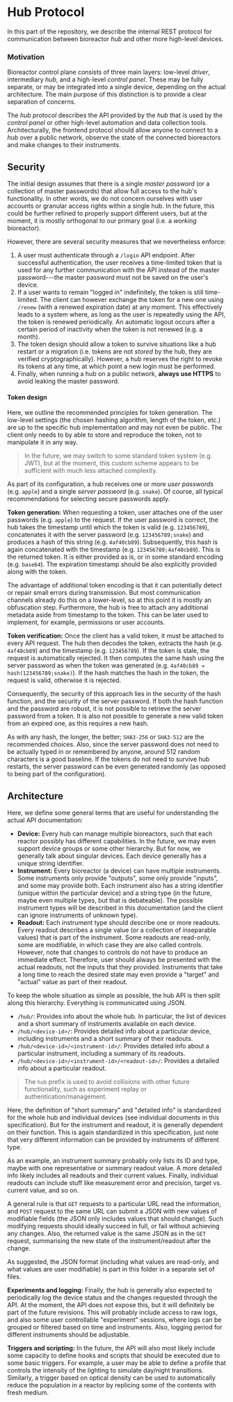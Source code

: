 # Hub Protocol

In this part of the repository, we describe the internal REST protocol for communication between bioreactor *hub* and other more high-level devices.

### Motivation

Bioreactor control plane consists of three main layers: low-level *driver*, intermediary *hub*, and a high-level *control panel*. These may be fully separate, or may be integrated into a single device, depending on the actual architecture. The main purpose of this distinction is to provide a clear separation of concerns.

The *hub protocol* describes the API provided by the *hub* that is used by the *control panel* or other high-level automation and data collection tools. Architecturally, the frontend protocol should allow anyone to connect to a *hub* over a public network, observe the state of the connected bioreactors and make changes to their instruments.

## Security

The initial design assumes that there is a single *master password* (or a collection of master passwords) that allow full access to the hub's functionality. In other words, we do not concern ourselves with user accounts or granular access rights within a single hub. In the future, this could be further refined to properly support different users, but at the moment, it is mostly orthogonal to our primary goal (i.e. a *working* bioreactor).

However, there are several security measures that we nevertheless enforce:

 1. A user must authenticate through a `/login` API endpoint. After successful authentication, the user receives a time-limited token that is used for any further communication with the API instead of the master password---the master password must not be saved on the user's device.
 2. If a user wants to remain "logged in" indefinitely, the token is still time-limited. The client can however exchange the token for a new one using `/renew` (with a renewed expiration date) at any moment. This effectively leads to a system where, as long as the user is repeatedly using the API, the token is renewed periodically. An automatic logout occurs after a certain period of inactivity when the token is not renewed (e.g. a month).
 3. The token design should allow a token to survive situations like a hub restart or a migration (i.e. tokens are not *stored* by the hub, they are verified cryptographically). However, a hub reserves the right to revoke its tokens at any time, at which point a new login must be performed.
 4. Finally, when running a hub on a public network, **always use HTTPS** to avoid leaking the master password.

#### Token design

Here, we outline the recommended principles for token generation. The low-level settings (the chosen hashing algorithm, length of the token, etc.) are up to the specific hub implementation and may not even be public. The client only needs to by able to store and reproduce the token, not to manipulate it in any way. 

> In the future, we may switch to some standard token system (e.g. JWT), but at the moment, this custom scheme appears to be sufficient with much less attached complexity.

As part of its configuration, a hub receives one or more *user passwords* (e.g. `apple`) and a single *server password* (e.g. `snake`). Of course, all typical recommendations for selecting secure passwords apply. 

**Token generation:** When requesting a token, user attaches one of the user passwords (e.g. `apple`) to the request. If the user password is correct, the hub takes the timestamp until which the token is valid (e.g. `123456789`), concatenates it with the server password (e.g. `123456789;snake`) and produces a hash of this string (e.g. `4af40cb89`). Subsequently, this hash is again concatenated with the timestamp (e.g. `123456789;4af40cb89`). This is the returned token. It is either provided as is, or in some standard encoding (e.g. `base64`). The expiration timestamp should be also explicitly provided along with the token. 

The advantage of additional token encoding is that it can potentially detect or repair small errors during transmission. But most communication channels already do this on a lower-level, so at this point it is mostly an obfuscation step. Furthermore, the hub is free to attach any additional metadata aside from timestamp to the token. This can be later used to implement, for example, permissions or user accounts.

**Token verification:** Once the client has a valid token, it must be attached to every API request. The hub then decodes the token, extracts the hash (e.g. `4af40cb89`) and the timestamp (e.g. `123456789`). If the token is stale, the request is automatically rejected. It then computes the same hash using the server password as when the token was generated (e.g. `4af40cb89 = hash(123456789;snake)`). If the hash matches the hash in the token, the request is valid, otherwise it is rejected.

Consequently, the security of this approach lies in the security of the hash function, and the security of the server password. If both the hash function and the password are robust, it is not possible to retrieve the server password from a token. It is also not possible to generate a new valid token from an expired one, as this requires a new hash. 

As with any hash, the longer, the better; `SHA3-256` or `SHA3-512` are the recommended choices. Also, since the server password does not need to be actually typed in or remembered by anyone, around 512 random characters is a good baseline. If the tokens do not need to survive hub restarts, the server password can be even generated randomly (as opposed to being part of the configuration).

## Architecture

Here, we define some general terms that are useful for understanding the actual API documentation:

 - **Device:** Every hub can manage multiple bioreactors, such that each reactor possibly has different capabilities. In the future, we may even support device groups or some other hierarchy. But for now, we generally talk about singular devices. Each device generally has a unique string identifier.
 - **Instrument:** Every bioreactor (a device) can have multiple instruments. Some instruments only provide "outputs", some only provide "inputs", and some may provide both. Each instrument also has a string identifier (unique within the particular device) and a string type (in the future, maybe even multiple types, but that is debateable). The possible instrument types will be described in this documentation (and the client can ignore instruments of unknown type).
 - **Readout:** Each instrument type should describe one or more readouts. Every readout describes a single value (or a collection of inseparable values) that is part of the instrument. Some readouts are read-only, some are modifiable, in which case they are also called controls. However, note that changes to controls do not have to produce an immediate effect. Therefore, user should always be presented with the actual readouts, not the inputs that they provided. Instruments that take a long time to reach the desired state may even provide a "target" and "actual" value as part of their readout.

To keep the whole situation as simple as possible, the hub API is then split along this hierarchy. Everything is communicated using JSON.

 - `/hub/`: Provides info about the whole hub. In particular, the list of devices and a short summary of instruments available on each device.
 - `/hub/<device-id>/`: Provides detailed info about a particular device, including instruments and a short summary of their readouts.
 - `/hub/<device-id>/<instrument-id>/`: Provides detailed info about a particular instrument, including a summary of its readouts.
 - `/hub/<device-id>/<instrument-id>/<readout-id>/`: Provides a detailed info about a particular readout.

> The `hub` prefix is used to avoid collisions with other future functionality, such as experiment replay or authentication/management.

Here, the definition of "short summary" and "detailed info" is standardized for the whole hub and individual devices (see individual documents in this specification). But for the instrument and readout, it is generally dependent on their function. This is again standardized in this specification, just note that very different information can be provided by instruments of different type. 

As an example, an instrument summary probably only lists its ID and type, maybe with one representative or summary readout value. A more detailed info likely includes all readouts and their current values. Finally, individual readouts can include stuff like measurement error and precision, target vs. current value, and so on.

A general rule is that `GET` requests to a particular URL read the information, and `POST` request to the same URL can submit a JSON with new values of modifiable fields (the JSON only includes values that should change). Such modifying requests should ideally succeed in full, or fail without achieving any changes. Also, the returned value is the same JSON as in the `GET` request, summarising the new state of the instrument/readout after the change.

As suggested, the JSON format (including what values are read-only, and what values are user modifiable) is part in this folder in a separate set of files.

**Experiments and logging:** Finally, the hub is generally also expected to periodically log the device status and the changes requested through the API. At the moment, the API does not expose this, but it will definitely be part of the future revisions. This will probably include access to raw logs, and also some user controllable "experiment" sessions, where logs can be grouped or filtered based on time and instruments. Also, logging period for different instruments should be adjustable.

**Triggers and scripting:** In the future, the API will also most likely include some capacity to define hooks and scripts that should be executed due to some basic triggers. For example, a user may be able to define a profile that controls the intensity of the lighting to simulate day/night transitions. Similarly, a trigger based on optical density can be used to automatically reduce the population in a reactor by replicing some of the contents with fresh medium.